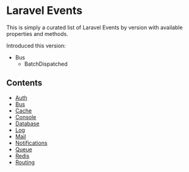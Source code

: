 # Laravel Events

This is simply a curated list of Laravel Events by version with available properties and methods.

Introduced this version:

 - Bus
   - BatchDispatched

## Contents

- [Auth](Auth/auth.md)
- [Bus](Bus/bus.md)
- [Cache](Cache/cache.md)
- [Console](Console/console.md)
- [Database](Database/database.md)
- [Log](Log/log.md)
- [Mail](Mail/mail.md)
- [Notifications](Notifications/notifications.md)
- [Queue](Queue/queue.md)
- [Redis](Redis/redis.md)
- [Routing](Routing/routing.md)
